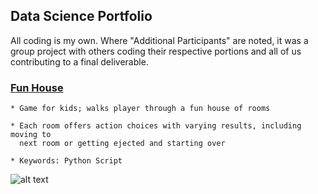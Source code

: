 Data Science Portfolio
----------------------------------------------------------------------------------------------------------------------

All coding is my own. Where "Additional Participants" are noted, it was a group project with others coding their respective portions and all of us contributing to a final deliverable.

### [Fun House](https://github.com/krystent2/Data_Science_Examples/blob/master/Fun_House/FunHouseGame.py)

	* Game for kids; walks player through a fun house of rooms

	* Each room offers action choices with varying results, including moving to 
	  next room or getting ejected and starting over

	* Keywords: Python Script

![alt text](https://github.com/krystent2/Data_Science_Examples/blob/master/Fun_House/FunHouseScript.png)








